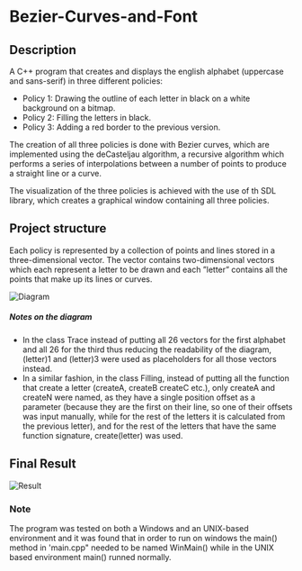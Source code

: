 # Bezier-Curves-and-Font

## Description 

A C++ program that creates and displays the english alphabet (uppercase and sans-serif) in three different policies: 
- Policy 1: Drawing the outline of each letter in black on a white background on a bitmap.
- Policy 2: Filling the letters in black.
- Policy 3: Adding a red border to the previous version.

The creation of all three policies is done with Bezier curves, which are implemented using the deCasteljau algorithm, a recursive algorithm which performs a series of interpolations between a number of points to produce a straight line or a curve. 

The visualization of the three policies is achieved with the use of th SDL library, which creates a graphical window containing all three policies. 

## Project structure 

Each policy is represented by a collection of points and lines stored in a three-dimensional vector. The vector contains two-dimensional vectors which each represent a letter to be drawn and each ”letter” contains all the points that make up its lines or curves. 

![Diagram](https://github.com/user-attachments/assets/d5d1f30c-ef01-470f-b478-a6e14f828437)

##### Notes on the diagram
- In the class Trace instead of putting all 26 vectors for the first alphabet and all 26 for the third thus reducing the readability of the diagram, (letter)1 and (letter)3 were used as placeholders for all those vectors instead.
- In a similar fashion, in the class Filling, instead of putting all the function that create a letter (createA, createB createC etc.), only createA and createN were named, as they have a single position offset as a parameter (because they are the first on their line, so one of their offsets was input manually, while for the rest of the letters it is calculated from the previous letter), and for the rest of the letters that have the same function signature, create(letter) was used.

## Final Result 

![Result](https://github.com/user-attachments/assets/13d535c5-1d8d-481d-a2fb-cd887ae28715)


### Note 

The program was tested on both a Windows and an UNIX-based environment and it was found that in order to run on windows the main() method in 'main.cpp" needed to be named WinMain() while in the UNIX based environment main() runned normally. 
